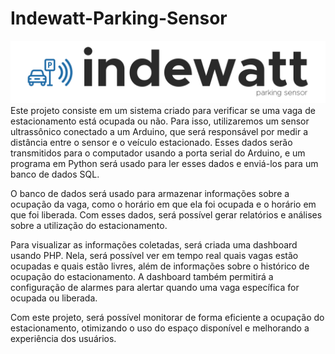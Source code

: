 # Indewatt-Parking-Sensor
<img src="logo.png">
Este projeto consiste em um sistema criado para verificar se uma vaga de estacionamento está ocupada ou não. Para isso, utilizaremos um sensor ultrassônico conectado a um Arduino, que será responsável por medir a distância entre o sensor e o veículo estacionado. Esses dados serão transmitidos para o computador usando a porta serial do Arduino, e um programa em Python será usado para ler esses dados e enviá-los para um banco de dados SQL.

O banco de dados será usado para armazenar informações sobre a ocupação da vaga, como o horário em que ela foi ocupada e o horário em que foi liberada. Com esses dados, será possível gerar relatórios e análises sobre a utilização do estacionamento.

Para visualizar as informações coletadas, será criada uma dashboard usando PHP. Nela, será possível ver em tempo real quais vagas estão ocupadas e quais estão livres, além de informações sobre o histórico de ocupação do estacionamento. A dashboard também permitirá a configuração de alarmes para alertar quando uma vaga específica for ocupada ou liberada.

Com este projeto, será possível monitorar de forma eficiente a ocupação do estacionamento, otimizando o uso do espaço disponível e melhorando a experiência dos usuários.
